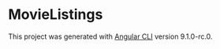 # MovieListings

This project was generated with [Angular CLI](https://github.com/angular/angular-cli) version 9.1.0-rc.0.
